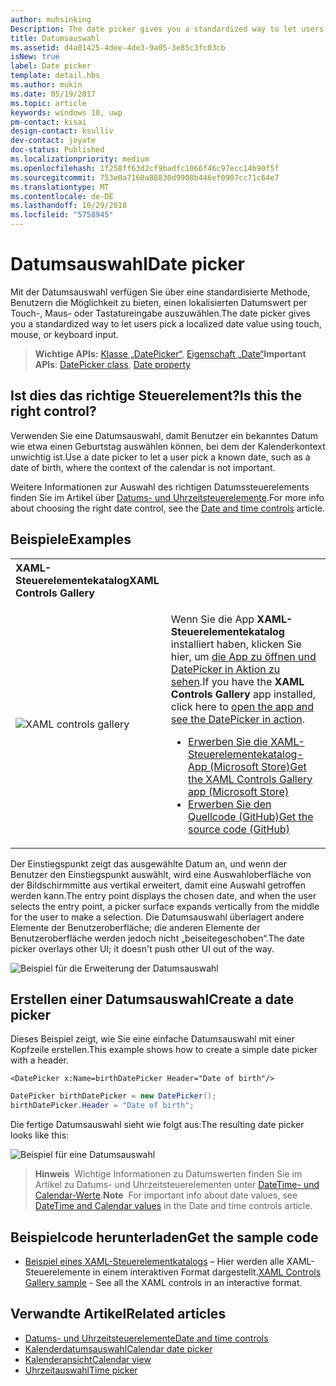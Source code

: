 ```yaml
---
author: muhsinking
Description: The date picker gives you a standardized way to let users pick a localized date value using touch, mouse, or keyboard input.
title: Datumsauswahl
ms.assetid: d4a01425-4dee-4de3-9a05-3e85c3fc03cb
isNew: true
label: Date picker
template: detail.hbs
ms.author: mukin
ms.date: 05/19/2017
ms.topic: article
keywords: windows 10, uwp
pm-contact: kisai
design-contact: ksulliv
dev-contact: joyate
doc-status: Published
ms.localizationpriority: medium
ms.openlocfilehash: 1f258ff63d2cf9badfc1066f46c97ecc14b90f5f
ms.sourcegitcommit: 753e0a7160a88830d9908b446ef0907cc71c64e7
ms.translationtype: MT
ms.contentlocale: de-DE
ms.lasthandoff: 10/29/2018
ms.locfileid: "5758945"
---
```

# <a name="date-picker"></a><span data-ttu-id="7cf59-103">Datumsauswahl</span><span class="sxs-lookup"><span data-stu-id="7cf59-103">Date picker</span></span>

 

<span data-ttu-id="7cf59-104">Mit der Datumsauswahl verfügen Sie über eine standardisierte Methode, Benutzern die Möglichkeit zu bieten, einen lokalisierten Datumswert per Touch-, Maus- oder Tastatureingabe auszuwählen.</span><span class="sxs-lookup"><span data-stu-id="7cf59-104">The date picker gives you a standardized way to let users pick a localized date value using touch, mouse, or keyboard input.</span></span> 

> <span data-ttu-id="7cf59-105">**Wichtige APIs:** [Klasse „DatePicker“](https://msdn.microsoft.com/library/windows/apps/xaml/windows.ui.xaml.controls.datepicker.aspx), [Eigenschaft „Date“](https://msdn.microsoft.com/library/windows/apps/xaml/windows.ui.xaml.controls.datepicker.date.aspx)</span><span class="sxs-lookup"><span data-stu-id="7cf59-105">**Important APIs**: [DatePicker class](https://msdn.microsoft.com/library/windows/apps/xaml/windows.ui.xaml.controls.datepicker.aspx), [Date property](https://msdn.microsoft.com/library/windows/apps/xaml/windows.ui.xaml.controls.datepicker.date.aspx)</span></span>


## <a name="is-this-the-right-control"></a><span data-ttu-id="7cf59-106">Ist dies das richtige Steuerelement?</span><span class="sxs-lookup"><span data-stu-id="7cf59-106">Is this the right control?</span></span>
<span data-ttu-id="7cf59-107">Verwenden Sie eine Datumsauswahl, damit Benutzer ein bekanntes Datum wie etwa einen Geburtstag auswählen können, bei dem der Kalenderkontext unwichtig ist.</span><span class="sxs-lookup"><span data-stu-id="7cf59-107">Use a date picker to let a user pick a known date, such as a date of birth, where the context of the calendar is not important.</span></span>

<span data-ttu-id="7cf59-108">Weitere Informationen zur Auswahl des richtigen Datumssteuerelements finden Sie im Artikel über [Datums- und Uhrzeitsteuerelemente](date-and-time.md).</span><span class="sxs-lookup"><span data-stu-id="7cf59-108">For more info about choosing the right date control, see the [Date and time controls](date-and-time.md) article.</span></span>

## <a name="examples"></a><span data-ttu-id="7cf59-109">Beispiele</span><span class="sxs-lookup"><span data-stu-id="7cf59-109">Examples</span></span>

<table>
<th align="left"><span data-ttu-id="7cf59-110">XAML-Steuerelementekatalog</span><span class="sxs-lookup"><span data-stu-id="7cf59-110">XAML Controls Gallery</span></span><th>
<tr>
<td><img src="images/xaml-controls-gallery-sm.png" alt="XAML controls gallery"></img></td>
<td>
    <p><span data-ttu-id="7cf59-111">Wenn Sie die App <strong style="font-weight: semi-bold">XAML-Steuerelementekatalog</strong> installiert haben, klicken Sie hier, um <a href="xamlcontrolsgallery:/item/DatePicker">die App zu öffnen und DatePicker in Aktion zu sehen</a>.</span><span class="sxs-lookup"><span data-stu-id="7cf59-111">If you have the <strong style="font-weight: semi-bold">XAML Controls Gallery</strong> app installed, click here to <a href="xamlcontrolsgallery:/item/DatePicker">open the app and see the DatePicker in action</a>.</span></span></p>
    <ul>
    <li><a href="https://www.microsoft.com/store/productId/9MSVH128X2ZT"><span data-ttu-id="7cf59-112">Erwerben Sie die XAML-Steuerelementekatalog-App (Microsoft Store)</span><span class="sxs-lookup"><span data-stu-id="7cf59-112">Get the XAML Controls Gallery app (Microsoft Store)</span></span></a></li>
    <li><a href="https://github.com/Microsoft/Windows-universal-samples/tree/master/Samples/XamlUIBasics"><span data-ttu-id="7cf59-113">Erwerben Sie den Quellcode (GitHub)</span><span class="sxs-lookup"><span data-stu-id="7cf59-113">Get the source code (GitHub)</span></span></a></li>
    </ul>
</td>
</tr>
</table>

<span data-ttu-id="7cf59-114">Der Einstiegspunkt zeigt das ausgewählte Datum an, und wenn der Benutzer den Einstiegspunkt auswählt, wird eine Auswahloberfläche von der Bildschirmmitte aus vertikal erweitert, damit eine Auswahl getroffen werden kann.</span><span class="sxs-lookup"><span data-stu-id="7cf59-114">The entry point displays the chosen date, and when the user selects the entry point, a picker surface expands vertically from the middle for the user to make a selection.</span></span> <span data-ttu-id="7cf59-115">Die Datumsauswahl überlagert andere Elemente der Benutzeroberfläche; die anderen Elemente der Benutzeroberfläche werden jedoch nicht „beiseitegeschoben“.</span><span class="sxs-lookup"><span data-stu-id="7cf59-115">The date picker overlays other UI; it doesn't push other UI out of the way.</span></span>

![Beispiel für die Erweiterung der Datumsauswahl](images/controls_datepicker_expand.png)

## <a name="create-a-date-picker"></a><span data-ttu-id="7cf59-117">Erstellen einer Datumsauswahl</span><span class="sxs-lookup"><span data-stu-id="7cf59-117">Create a date picker</span></span>

<span data-ttu-id="7cf59-118">Dieses Beispiel zeigt, wie Sie eine einfache Datumsauswahl mit einer Kopfzeile erstellen.</span><span class="sxs-lookup"><span data-stu-id="7cf59-118">This example shows how to create a simple date picker with a header.</span></span>

```xaml
<DatePicker x:Name=birthDatePicker Header="Date of birth"/>
```

```csharp
DatePicker birthDatePicker = new DatePicker();
birthDatePicker.Header = "Date of birth";
```

<span data-ttu-id="7cf59-119">Die fertige Datumsauswahl sieht wie folgt aus:</span><span class="sxs-lookup"><span data-stu-id="7cf59-119">The resulting date picker looks like this:</span></span>

![Beispiel für eine Datumsauswahl](images/date-picker-closed.png)

> <span data-ttu-id="7cf59-121">**Hinweis**&nbsp;&nbsp;Wichtige Informationen zu Datumswerten finden Sie im Artikel zu Datums- und Uhrzeitsteuerelementen unter [DateTime- und Calendar-Werte](date-and-time.md#datetime-and-calendar-values).</span><span class="sxs-lookup"><span data-stu-id="7cf59-121">**Note**&nbsp;&nbsp;For important info about date values, see [DateTime and Calendar values](date-and-time.md#datetime-and-calendar-values) in the Date and time controls article.</span></span>

## <a name="get-the-sample-code"></a><span data-ttu-id="7cf59-122">Beispielcode herunterladen</span><span class="sxs-lookup"><span data-stu-id="7cf59-122">Get the sample code</span></span>

- <span data-ttu-id="7cf59-123">[Beispiel eines XAML-Steuerelementkatalogs](https://github.com/Microsoft/Windows-universal-samples/tree/master/Samples/XamlUIBasics) – Hier werden alle XAML-Steuerelemente in einem interaktiven Format dargestellt.</span><span class="sxs-lookup"><span data-stu-id="7cf59-123">[XAML Controls Gallery sample](https://github.com/Microsoft/Windows-universal-samples/tree/master/Samples/XamlUIBasics) - See all the XAML controls in an interactive format.</span></span>

## <a name="related-articles"></a><span data-ttu-id="7cf59-124">Verwandte Artikel</span><span class="sxs-lookup"><span data-stu-id="7cf59-124">Related articles</span></span>

- [<span data-ttu-id="7cf59-125">Datums- und Uhrzeitsteuerelemente</span><span class="sxs-lookup"><span data-stu-id="7cf59-125">Date and time controls</span></span>](date-and-time.md)
- [<span data-ttu-id="7cf59-126">Kalenderdatumsauswahl</span><span class="sxs-lookup"><span data-stu-id="7cf59-126">Calendar date picker</span></span>](calendar-date-picker.md)
- [<span data-ttu-id="7cf59-127">Kalenderansicht</span><span class="sxs-lookup"><span data-stu-id="7cf59-127">Calendar view</span></span>](calendar-view.md)
- [<span data-ttu-id="7cf59-128">Uhrzeitauswahl</span><span class="sxs-lookup"><span data-stu-id="7cf59-128">Time picker</span></span>](time-picker.md)
